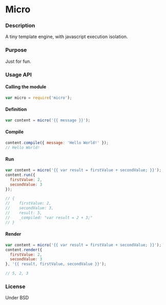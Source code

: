 # Micro

### Description

A tiny template engine, with javascript execution isolation.

### Purpose

Just for fun.

### Usage API

#### Calling the module

  ```javascript
  var micro = require('micro');
  ```

#### Definition

  ```javascript
  var content = micro('{{ message }}');
  ```

#### Compile

  ```javascript
  content.compile({ message: 'Hello World!' });
  // Hello World!
  ```

#### Run

  ```javascript
  var content = micro('{{ var result = firstValue + secondValue; }}');
  content.run({ 
    firstValue: 2, 
    secondValue: 3 
  });

  // { 
  //    firstValue: 2, 
  //    secondValue: 3, 
  //    result: 5, 
  //    _compiled: "var result = 2 + 3;" 
  // } 
  ```

#### Render

  ```javascript
  var content = micro('{{ var result = firstValue + secondValue; }}');
  content.render({ 
    firstValue: 2, 
    secondValue: 3 
  }, '{{ result, firstValue, secondValue }}');

  // 5, 2, 3
  ```

### License

Under BSD
